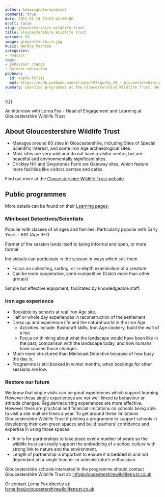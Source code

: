 ```yaml
---
author: knowingnaturepodcast
comments: true
date: 2021-01-24 13:07:42+00:00
draft: false
slug: gloucestershire-wildlife-trust
title: Gloucestershire Wildlife Trust
episode: 39
image: gloucestershire.jpg
music: Marble_Machine
categories:
- Podcast
tags:
- Behaviour change
- Outdoor education
podbean:
  id: 4spfe-f87211
  mp3: https://mcdn.podbean.com/mf/web/t973qs/Ep_39_-_Gloucestershire_wildlife_trust6ce02.mp3
summary: Learning programmes at the Gloucestershire Wildlife Trust. We discuss how they take advantage of an iron age site to connect kids with nature, history, and their local landscape.
---
```


{{<podcast-player>}}

An interview with Lorna Fox - Head of Engagement and Learning at
Gloucestershire Wildlife Trust

## About Gloucestershire Wildlife Trust

  * Manages around 60 sites in Gloucestershire, including Sites of Special Scientific Interest, and some Iron Age archaeological sites.
  * Most sites are very wild and do not have a visitor centre, but are beautiful and environmentally significant sites.
  * Crickley Hill and Greystones Farm are Gateway sites, which feature more facilities like visitors centres and cafes.

Find out more at the [Gloucestershire Wildlife Trust website](https://www.gloucestershirewildlifetrust.co.uk/)

## Public programmes

More details can be found on their [Learning pages. ](https://www.gloucestershirewildlifetrust.co.uk/learning)

### Minibeast Detectives/Scientists

Popular with classes of all ages and families. Particularly popular with Early
Years - KS1 (Age 3–7)

Format of the session lends itself to being informal and open, or more formal.

Individuals can participate in the session in ways which suit them.

  * Focus on collecting, sorting, or in-depth examination of a creature
  * Can be more cooperative, semi-competitive (Catch more than other groups)

Simple but effective equipment, facilitated by knowledgeable staff.

### Iron age experience

  * Bookable by schools at real Iron Age site.
  * Half or whole day experiences in reconstruction of the settlement
  * Dress up and experience life and the natural world in the Iron Age
    * Activities include: Bushcraft skills, Iron Age cookery, build the wall of a hut
    * Focus on thinking about what the landscape would have been like in the past, comparison with the landscape today, and how humans have caused those changes.
  * Much more structured than Minibeast Detective because of how busy the day is.
  * Programme is still booked in winter months, when bookings for other sessions are low.

### Restore our future

We know that single visits can be great experiences which support learning.
However these single experiences are not well linked to behaviour or attitude
changes. Regular/recurring experiences are more effective. However there are
practical and financial limitations on schools being able to visit a site
multiple times a year. To get around these limitations Gloucestershire
Wildlife Trust if piloting a programme to support schools in developing their
own green spaces and build teachers’ confidence and expertise in using those
spaces.

  * Aim is for partnerships to take place over a number of years so the wildlife trust can really support the embedding of a school culture with strong link to nature and the environment.
  * Length of partnership is important to ensure it is bedded in and not dependant on a single teacher or administrator’s enthusiasm.

Gloucestershire schools interested in the programme should contact Gloucestershire Wildlife Trust at: info@gloucestershirewildlifetrust.co.uk

Or contact Lorna Fox directly at: lorna.fox@gloucestershirewildlifetrust.co.uk

